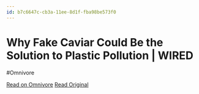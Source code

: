 ```yaml
---
id: b7c6647c-cb3a-11ee-8d1f-fba98be573f0
---
```


# Why Fake Caviar Could Be the Solution to Plastic Pollution | WIRED
#Omnivore

[Read on Omnivore](https://omnivore.app/me/why-fake-caviar-could-be-the-solution-to-plastic-pollution-wired-18da7bf63ee)
[Read Original](https://www.wired.com/story/plastic-pollution-packaging-notpla/)


